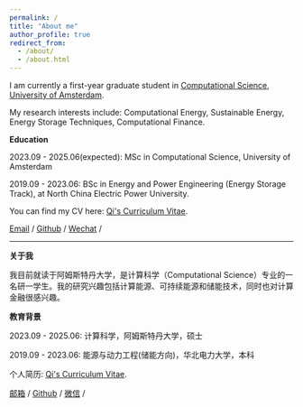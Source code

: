 ```yaml
---
permalink: /
title: "About me"
author_profile: true
redirect_from: 
  - /about/
  - /about.html
---
```

I am currently a first-year graduate student in [Computational Science](https://www.uva.nl/shared-content/programmas/en/masters/computational-science/computational-science.html), [University of Amsterdam](https://www.uva.nl/). 
<!-- I completed my undergraduate degree in Energy and Power Engineering (Energy Storage Track), at [North China Electric Power University](https://www.ncepu.edu.cn/). -->

My research interests include: Computational Energy, Sustainable Energy, Energy Storage Techniques, Computational Finance.


**Education**

2023.09 - 2025.06(expected): MSc in Computational Science, University of Amsterdam 

2019.09 - 2023.06: BSc in Energy and Power Engineering (Energy Storage Track), at North China Electric Power University.

You can find my CV here: [Qi's Curriculum Vitae](assets/Qi_CV.pdf).

[Email](mailto:qizhangedu@gmail.com) / [Github](https://github.com/archiezq) / [Wechat](images/wechat.jpg) /

---
**关于我**

我目前就读于阿姆斯特丹大学，是计算科学（Computational Science）专业的一名研一学生。我的研究兴趣包括计算能源、可持续能源和储能技术，同时也对计算金融很感兴趣。

**教育背景**

2023.09 - 2025.06: 计算科学，阿姆斯特丹大学，硕士 

2019.09 - 2023.06: 能源与动力工程(储能方向)，华北电力大学，本科


个人简历: [Qi's Curriculum Vitae](../assets/Qi_CV.pdf).

[邮箱](mailto:qizhangedu@gmail.com) / [Github](https://github.com/archiezq) / [微信](images/wechat.jpg) /
